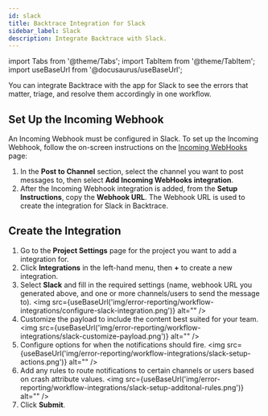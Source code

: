 ```yaml
---
id: slack
title: Backtrace Integration for Slack
sidebar_label: Slack
description: Integrate Backtrace with Slack.
---
```


import Tabs from '@theme/Tabs';
import TabItem from '@theme/TabItem';
import useBaseUrl from '@docusaurus/useBaseUrl';

You can integrate Backtrace with the app for Slack to see the errors that matter, triage, and resolve them accordingly in one workflow.

## Set Up the Incoming Webhook

An Incoming Webhook must be configured in Slack. To set up the Incoming Webhook, follow the on-screen instructions on the [Incoming WebHooks](https://my.slack.com/services/new/incoming-webhook/) page:

1. In the **Post to Channel** section, select the channel you want to post messages to, then select **Add Incoming WebHooks integration**.
1. After the Incoming Webhook integration is added, from the **Setup Instructions**, copy the **Webhook URL**. The Webhook URL is used to create the integration for Slack in Backtrace.

## Create the Integration

1. Go to the **Project Settings** page for the project you want to add a integration for.
1. Click **Integrations** in the left-hand menu, then **+** to create a new integration.
1. Select **Slack** and fill in the required settings (name, webhook URL you generated above, and one or more channels/users to send the message to).
   <img src={useBaseUrl('img/error-reporting/workflow-integrations/configure-slack-integration.png')} alt="" />
1. Customize the payload to include the content best suited for your team.
   <img src={useBaseUrl('img/error-reporting/workflow-integrations/slack-customize-payload.png')} alt="" />
1. Configure options for when the notifications should fire.
   <img src={useBaseUrl('img/error-reporting/workflow-integrations/slack-setup-actions.png')} alt="" />
1. Add any rules to route notifications to certain channels or users based on crash attribute values.
   <img src={useBaseUrl('img/error-reporting/workflow-integrations/slack-setup-additonal-rules.png')} alt="" />
1. Click **Submit**.
